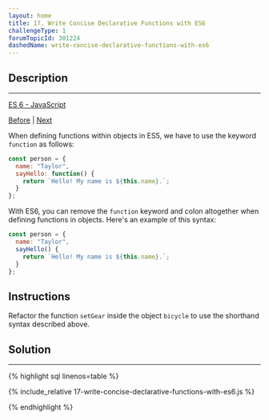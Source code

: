 ```yaml
---
layout: home 
title: 17. Write Concise Declarative Functions with ES6
challengeType: 1
forumTopicId: 301224
dashedName: write-concise-declarative-functions-with-es6
---
```


<div class="row">
<div class="columnStmt" markdown="1">

## Description
------

[ES 6 -  JavaScript](./README.md) 

[Before](./16-write-concise-object-literal-declarations-using-object-property-shorthand.md)  | [Next](./18-use-class-syntax-to-define-a-constructor-function.md)

When defining functions within objects in ES5, we have to use the keyword `function` as follows:

```js
const person = {
  name: "Taylor",
  sayHello: function() {
    return `Hello! My name is ${this.name}.`;
  }
};
```

With ES6, you can remove the `function` keyword and colon altogether when defining functions in objects. Here's an example of this syntax:

```js
const person = {
  name: "Taylor",
  sayHello() {
    return `Hello! My name is ${this.name}.`;
  }
};
```

##  Instructions

Refactor the function `setGear` inside the object `bicycle` to use the shorthand syntax described above.

</div>
<div class="columnSol" markdown="1">

## Solution
------

{% highlight sql linenos=table %}

{% include_relative 17-write-concise-declarative-functions-with-es6.js %}

{% endhighlight %}

</div>
</div>


